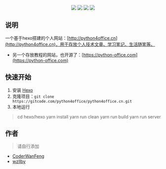 <div align="center">
    <a href="https://github.com/CoderWanFeng"> <img src="https://badgen.net/badge/Github/%E7%A8%8B%E5%BA%8F%E5%91%98?icon=github&color=red"></a>
    <a href="http://t.cn/A6Gkrbzw"> <img src="https://badgen.net/badge/follow/%E5%85%AC%E4%BC%97%E5%8F%B7?icon=rss&color=green"></a>
    <a href="https://space.bilibili.com/259649365"> <img src="https://badgen.net/badge/pick/B%E7%AB%99?icon=dependabot&color=blue"></a>
    <a href="https://mp.weixin.qq.com/s/6cR5fMSCtdI5sJdWiDwhOA"> <img src="https://badgen.net/badge/join/%E4%BA%A4%E6%B5%81%E7%BE%A4?icon=atom&color=yellow"></a>
</div>



## 说明

一个基于hexo搭建的个人网站：[http://python4office.cn](http://python4office.cn)，用于存放个人技术文章、学习笔记、生活随笔等。

- 另一个存放教程的网站，也开源了：[https://python-office.com](https://python-office.com)


## 快速开始

1. 安装 [Hexo](https://hexo.io/zh-cn/)
2. 克隆项目：`git clone https://gitcode.com/python4office/python4office.cn.git`
3. 本地运行

> cd hexo/hexo
> yarn install
> yarn run clean
> yarn run build
> yarn run server


## 作者

> 请自行添加

- [CoderWanFeng](https://github.com/CoderWanFeng)
- [wzllby](https://gitcode.com/python4office/python4office.cn/tree/main/hexo/hexo/source/_posts/wzllby)